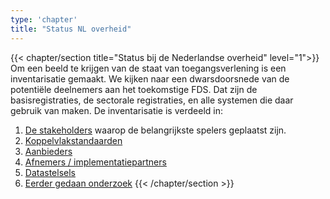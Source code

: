 ```yaml
---
type: 'chapter'
title: "Status NL overheid"
---
```


{{< chapter/section title="Status bij de Nederlandse overheid" level="1">}}
Om een beeld te krijgen van de staat van toegangsverlening is een inventarisatie gemaakt.
We kijken naar een dwarsdoorsnede van de potentiële deelnemers aan het toekomstige FDS. Dat zijn de
basisregistraties, de sectorale registraties, en alle systemen die daar gebruik van maken.
De inventarisatie is verdeeld in:

1. [De stakeholders](stakeholders) waarop de belangrijkste spelers geplaatst zijn.
2. [Koppelvlakstandaarden](koppelvlakken)
3. [Aanbieders](aanbieders)
4. [Afnemers / implementatiepartners](afnemers)
5. [Datastelsels](platforms)
6. [Eerder gedaan onderzoek](eerder_onderzoek)
{{< /chapter/section >}}